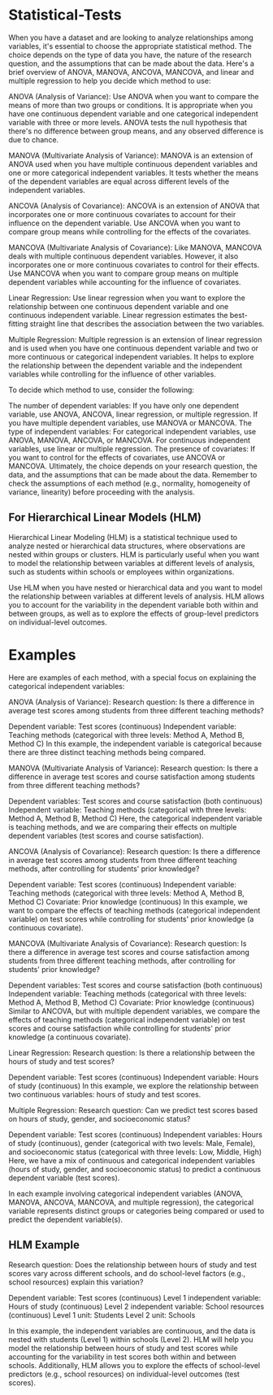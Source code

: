 # Statistical-Tests
When you have a dataset and are looking to analyze relationships among variables, it's essential to choose the appropriate statistical method. The choice depends on the type of data you have, the nature of the research question, and the assumptions that can be made about the data. Here's a brief overview of ANOVA, MANOVA, ANCOVA, MANCOVA, and linear and multiple regression to help you decide which method to use:

ANOVA (Analysis of Variance): Use ANOVA when you want to compare the means of more than two groups or conditions. It is appropriate when you have one continuous dependent variable and one categorical independent variable with three or more levels. ANOVA tests the null hypothesis that there's no difference between group means, and any observed difference is due to chance.

MANOVA (Multivariate Analysis of Variance): MANOVA is an extension of ANOVA used when you have multiple continuous dependent variables and one or more categorical independent variables. It tests whether the means of the dependent variables are equal across different levels of the independent variables.

ANCOVA (Analysis of Covariance): ANCOVA is an extension of ANOVA that incorporates one or more continuous covariates to account for their influence on the dependent variable. Use ANCOVA when you want to compare group means while controlling for the effects of the covariates.

MANCOVA (Multivariate Analysis of Covariance): Like MANOVA, MANCOVA deals with multiple continuous dependent variables. However, it also incorporates one or more continuous covariates to control for their effects. Use MANCOVA when you want to compare group means on multiple dependent variables while accounting for the influence of covariates.

Linear Regression: Use linear regression when you want to explore the relationship between one continuous dependent variable and one continuous independent variable. Linear regression estimates the best-fitting straight line that describes the association between the two variables.

Multiple Regression: Multiple regression is an extension of linear regression and is used when you have one continuous dependent variable and two or more continuous or categorical independent variables. It helps to explore the relationship between the dependent variable and the independent variables while controlling for the influence of other variables.

To decide which method to use, consider the following:

The number of dependent variables: If you have only one dependent variable, use ANOVA, ANCOVA, linear regression, or multiple regression. If you have multiple dependent variables, use MANOVA or MANCOVA.
The type of independent variables: For categorical independent variables, use ANOVA, MANOVA, ANCOVA, or MANCOVA. For continuous independent variables, use linear or multiple regression.
The presence of covariates: If you want to control for the effects of covariates, use ANCOVA or MANCOVA.
Ultimately, the choice depends on your research question, the data, and the assumptions that can be made about the data. Remember to check the assumptions of each method (e.g., normality, homogeneity of variance, linearity) before proceeding with the analysis.

## For Hierarchical Linear Models (HLM)
Hierarchical Linear Modeling (HLM) is a statistical technique used to analyze nested or hierarchical data structures, where observations are nested within groups or clusters. HLM is particularly useful when you want to model the relationship between variables at different levels of analysis, such as students within schools or employees within organizations.

Use HLM when you have nested or hierarchical data and you want to model the relationship between variables at different levels of analysis. HLM allows you to account for the variability in the dependent variable both within and between groups, as well as to explore the effects of group-level predictors on individual-level outcomes.

# Examples

Here are examples of each method, with a special focus on explaining the categorical independent variables:

ANOVA (Analysis of Variance):
Research question: Is there a difference in average test scores among students from three different teaching methods?

Dependent variable: Test scores (continuous)
Independent variable: Teaching methods (categorical with three levels: Method A, Method B, Method C)
In this example, the independent variable is categorical because there are three distinct teaching methods being compared.

MANOVA (Multivariate Analysis of Variance):
Research question: Is there a difference in average test scores and course satisfaction among students from three different teaching methods?

Dependent variables: Test scores and course satisfaction (both continuous)
Independent variable: Teaching methods (categorical with three levels: Method A, Method B, Method C)
Here, the categorical independent variable is teaching methods, and we are comparing their effects on multiple dependent variables (test scores and course satisfaction).

ANCOVA (Analysis of Covariance):
Research question: Is there a difference in average test scores among students from three different teaching methods, after controlling for students' prior knowledge?

Dependent variable: Test scores (continuous)
Independent variable: Teaching methods (categorical with three levels: Method A, Method B, Method C)
Covariate: Prior knowledge (continuous)
In this example, we want to compare the effects of teaching methods (categorical independent variable) on test scores while controlling for students' prior knowledge (a continuous covariate).

MANCOVA (Multivariate Analysis of Covariance):
Research question: Is there a difference in average test scores and course satisfaction among students from three different teaching methods, after controlling for students' prior knowledge?

Dependent variables: Test scores and course satisfaction (both continuous)
Independent variable: Teaching methods (categorical with three levels: Method A, Method B, Method C)
Covariate: Prior knowledge (continuous)
Similar to ANCOVA, but with multiple dependent variables, we compare the effects of teaching methods (categorical independent variable) on test scores and course satisfaction while controlling for students' prior knowledge (a continuous covariate).

Linear Regression:
Research question: Is there a relationship between the hours of study and test scores?

Dependent variable: Test scores (continuous)
Independent variable: Hours of study (continuous)
In this example, we explore the relationship between two continuous variables: hours of study and test scores.

Multiple Regression:
Research question: Can we predict test scores based on hours of study, gender, and socioeconomic status?

Dependent variable: Test scores (continuous)
Independent variables: Hours of study (continuous), gender (categorical with two levels: Male, Female), and socioeconomic status (categorical with three levels: Low, Middle, High)
Here, we have a mix of continuous and categorical independent variables (hours of study, gender, and socioeconomic status) to predict a continuous dependent variable (test scores).

In each example involving categorical independent variables (ANOVA, MANOVA, ANCOVA, MANCOVA, and multiple regression), the categorical variable represents distinct groups or categories being compared or used to predict the dependent variable(s).

## HLM Example

Research question: Does the relationship between hours of study and test scores vary across different schools, and do school-level factors (e.g., school resources) explain this variation?

Dependent variable: Test scores (continuous)
Level 1 independent variable: Hours of study (continuous)
Level 2 independent variable: School resources (continuous)
Level 1 unit: Students
Level 2 unit: Schools

In this example, the independent variables are continuous, and the data is nested with students (Level 1) within schools (Level 2). HLM will help you model the relationship between hours of study and test scores while accounting for the variability in test scores both within and between schools. Additionally, HLM allows you to explore the effects of school-level predictors (e.g., school resources) on individual-level outcomes (test scores).
